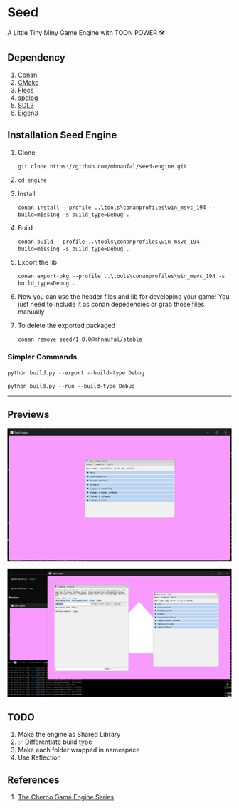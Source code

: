 # Seed

A Little Tiny Miny Game Engine with TOON POWER 🛠️

## Dependency

1. [Conan](https://docs.conan.io/2.0/reference/commands/install.html)
2. [CMake](https://cmake.org/)
3. [Flecs](https://www.flecs.dev/)
4. [spdlog](https://github.com/gabime/spdlog)
5. [SDL3](https://wiki.libsdl.org/SDL3/CategoryAPI)
6. [Eigen3](https://eigen.tuxfamily.org/index.php?title=Main_Page#Documentation)

## Installation Seed Engine

1. Clone

    ```shell
    git clone https://github.com/mhnaufal/seed-engine.git
    ```

2. `cd engine`

3. Install

    ```shell
    conan install --profile ..\tools\conanprofiles\win_msvc_194 --build=missing -s build_type=Debug .
    ```

4. Build

    ```shell
    conan build --profile ..\tools\conanprofiles\win_msvc_194 --build=missing -s build_type=Debug .
    ```

5. Export the lib

    ```shell
    conan export-pkg --profile ..\tools\conanprofiles\win_msvc_194 -s build_type=Debug .
    ```

6. Now you can use the header files and lib for developing your game! You just need to include it as conan depedencies or grab those files manually

7. To delete the exported packaged

    ```shell
    conan remove seed/1.0.0@mhnaufal/stable
    ```

### Simpler Commands

```shell
python build.py --export --build-type Debug
```

```shell
python build.py --run --build-type Debug
```

---

## Previews

![Checkpoint 1](./engine/assets/checkpoint1.png)

![Checkpoint 2](./engine/assets/checkpoint2.png)

## TODO

1. Make the engine as Shared Library
2. ✅ Differentiate build type
3. Make each folder wrapped in namespace
4. Use Reflection

## References

1. [The Cherno Game Engine Series](https://www.youtube.com/@TheCherno)

